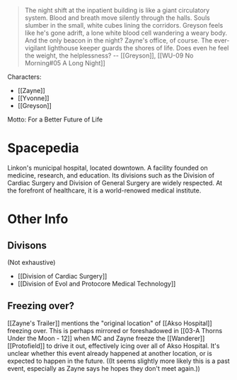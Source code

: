 > The night shift at the inpatient building is like a giant circulatory system. Blood and breath move silently through the halls. Souls slumber in the small, white cubes lining the corridors. Greyson feels like he's gone adrift, a lone white blood cell wandering a weary body. And the only beacon in the night? Zayne's office, of course.
> The ever-vigilant lighthouse keeper guards the shores of life. Does even he feel the weight, the helplessness?
> -- [[Greyson]], [[WU-09 No Morning#05 A Long Night]]

Characters:
* [[Zayne]]
* [[Yvonne]]
* [[Greyson]]

Motto: For a Better Future of Life

# Spacepedia
Linkon's municipal hospital, located downtown. A facility founded on medicine, research, and education. Its divisions such as the Division of Cardiac Surgery and Division of General Surgery are widely respected. At the forefront of healthcare, it is a world-renowed medical institute.

# Other Info

## Divisons
(Not exhaustive)
* [[Division of Cardiac Surgery]]
* [[Division of Evol and Protocore Medical Technology]]

## Freezing over?
[[Zayne's Trailer]] mentions the "original location" of [[Akso Hospital]] freezing over. This is perhaps mirrored or foreshadowed in [[03-A Thorns Under the Moon - 12]] when MC and Zayne freeze the [[Wanderer]] [[Protofield]] to drive it out, effectively icing over all of Akso Hospital. It's unclear whether this event already happened at another location, or is expected to happen in the future. ((It seems slightly more likely this is a past event, especially as Zayne says he hopes they don't meet again.))